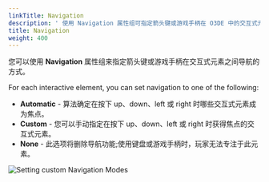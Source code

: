```yaml
---
linkTitle: Navigation
description: ' 使用 Navigation 属性组可指定箭头键或游戏手柄在 O3DE 中的交互式元素之间导航的方式。 '
title: Navigation
weight: 400
---
```


您可以使用 **Navigation** 属性组来指定箭头键或游戏手柄在交互式元素之间导航的方式。

For each interactive element, you can set navigation to one of the following:
+ **Automatic** - 算法确定在按下 up、down、left 或 right 时哪些交互式元素成为焦点。
+ **Custom** - 您可以手动指定在按下 up、down、left 或 right 时获得焦点的交互式元素。
+ **None** - 此选项将删除导航功能;使用键盘或游戏手柄时，玩家无法专注于此元素。

![Setting custom Navigation Modes](/images/user-guide/interactivity/user-interface/components/interactive/properties/navigation/ui-editor-components-interactive-navigation.png)
